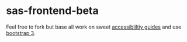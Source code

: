# sas-frontend-beta
Feel free to fork but base all work on sweet <a href="http://www.w3.org/WAI/WCAG20/quickref/">accessibliltiy guides</a> and use <a href="http://getbootstrap.com/">bootstrap 3</a>.
